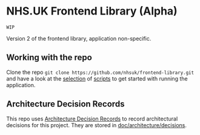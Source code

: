 # NHS.UK Frontend Library (Alpha)
`WIP`

Version 2 of the frontend library, application non-specific.

## Working with the repo

Clone the repo `git clone https://github.com/nhsuk/frontend-library.git` and have a look at the [selection](scripts/README.md) of [scripts](scripts) to get started with running the application.

## Architecture Decision Records

This repo uses
[Architecture Decision Records](http://thinkrelevance.com/blog/2011/11/15/documenting-architecture-decisions)
to record architectural decisions for this project.
They are stored in [doc/architecture/decisions](doc/architecture/decisions).
